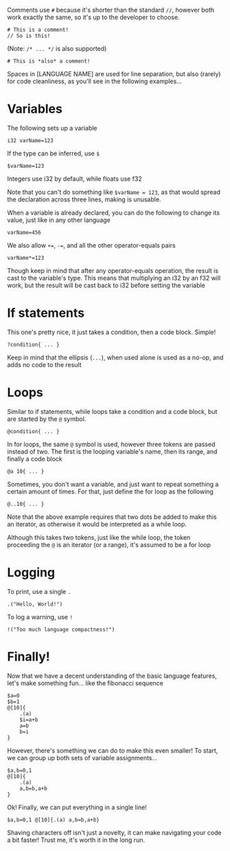 
Comments use `#` because it's shorter than the standard `//`, however both
work exactly the same, so it's up to the developer to choose.
```
# This is a comment!
// So is this!
```

(Note: `/* ... */` is also supported)
```
# This is *also* a comment!
```

Spaces in [LANGUAGE NAME] are used for line separation, but also (rarely) for
code cleanliness, as you'll see in the following examples...


# Variables

The following sets up a variable
```
i32 varName=123
```

If the type can be inferred, use `$`
```
$varName=123
```

Integers use i32 by default, while floats use f32

Note that you can't do something like `$varName = 123`, as that would spread
the declaration across three lines, making is unusable.

When a variable is already declared, you can do the following to change its
value, just like in any other language
```
varName=456
```

We also allow `+=`, `-=`, and all the other operator-equals pairs
```
varName*=123
```

Though keep in mind that after any operator-equals operation, the result is
cast to the variable's type. This means that multiplying an i32 by an f32 will
work, but the result will be cast back to i32 before setting the variable

# If statements

This one's pretty nice, it just takes a condition, then a code block. Simple!
```
?condition{ ... }
```

Keep in mind that the ellipsis (`...`), when used alone is used as a no-op, and
adds no code to the result

# Loops

Similar to if statements, while loops take a condition and a code block, but
are started by the `@` symbol.
```
@condition{ ... }
```

In for loops, the same `@` symbol is used, however three tokens are passed
instead of two. The first is the looping variable's name, then its range,
and finally a code block
```
@a 10{ ... }
```

Sometimes, you don't want a variable, and just want to repeat something a
certain amount of times. For that, just define the for loop as the following
```
@..10{ ... }
```

Note that the above example requires that two dots be added to make this an
iterator, as otherwise it would be interpreted as a while loop.

Although this takes two tokens, just like the while loop, the token proceeding
the `@` is an iterator (or a range), it's assumed to be a for loop

# Logging

To print, use a single `.`
```
.("Hello, World!")
```

To log a warning, use `!`
```
!("Too much language compactness!")
```

# Finally!

Now that we have a decent understanding of the basic language features, let's
make something fun... like the fibonacci sequence
```
$a=0
$b=1
@[10]{
	.(a)
	$i=a+b
	a=b
	b=i
}
```

However, there's something we can do to make this even smaller! To start, we
can group up both sets of variable assignments...
```
$a,b=0,1
@[10]{
	.(a)
	a,b=b,a+b
}
```

Ok! Finally, we can put everything in a single line!
```
$a,b=0,1 @[10]{.(a) a,b=b,a+b}
```

Shaving characters off isn't just a novelty, it can make navigating your code
a bit faster! Trust me, it's worth it in the long run.

